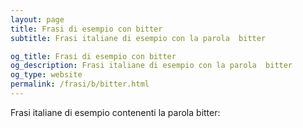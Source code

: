 ```yaml
---
layout: page
title: Frasi di esempio con bitter 
subtitle: Frasi italiane di esempio con la parola  bitter

og_title: Frasi di esempio con bitter 
og_description: Frasi italiane di esempio con la parola  bitter
og_type: website
permalink: /frasi/b/bitter.html
---
```


Frasi italiane di esempio contenenti la parola bitter:


